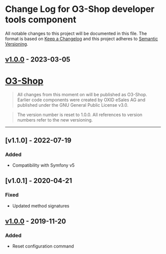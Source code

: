 # Change Log for O3-Shop developer tools component

All notable changes to this project will be documented in this file.
The format is based on [Keep a Changelog](http://keepachangelog.com/)
and this project adheres to [Semantic Versioning](http://semver.org/).

## [v1.0.0] - 2023-03-05

# [O3-Shop]

> All changes from this moment on will be published as O3-Shop.
> Earlier code components were created by OXID eSales AG and published under the GNU General Public License v3.0.

> The version number is reset to 1.0.0. All references to version numbers refer to the new versioning.

* * * * * * * * * *

## [v1.1.0] - 2022-07-19

### Added
- Compatibility with Symfony v5

## [v1.0.1] - 2020-04-21

### Fixed
- Updated method signatures

## [v1.0.0] - 2019-11-20

### Added
- Reset configuration command

[v1.0.0]: https://github.com/o3-shop/developer-tools/releases/tag/v1.0.0
[O3-Shop]: https://www.o3-shop.com/
[1.1.0]: https://github.com/OXID-eSales/developer-tools/compare/v1.0.1..v1.1.0
[1.0.1]: https://github.com/OXID-eSales/developer-tools/compare/v1.0.0..v1.0.1
[1.0.0]: https://github.com/OXID-eSales/developer-tools/compare/d21030a98e3cce0dd67ce3b63d74728b04592644..v1.0.0
